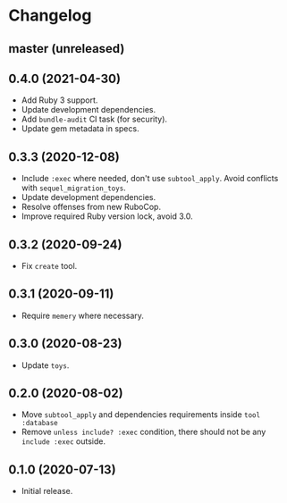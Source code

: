 # Changelog

## master (unreleased)

## 0.4.0 (2021-04-30)

*   Add Ruby 3 support.
*   Update development dependencies.
*   Add `bundle-audit` CI task (for security).
*   Update gem metadata in specs.

## 0.3.3 (2020-12-08)

*   Include `:exec` where needed, don't use `subtool_apply`.
    Avoid conflicts with `sequel_migration_toys`.
*   Update development dependencies.
*   Resolve offenses from new RuboCop.
*   Improve required Ruby version lock, avoid 3.0.

## 0.3.2 (2020-09-24)

*   Fix `create` tool.

## 0.3.1 (2020-09-11)

*   Require `memery` where necessary.

## 0.3.0 (2020-08-23)

*   Update `toys`.

## 0.2.0 (2020-08-02)

*   Move `subtool_apply` and dependencies requirements inside `tool :database`
*   Remove `unless include? :exec` condition, there should not be any `include :exec` outside.

## 0.1.0 (2020-07-13)

*   Initial release.
